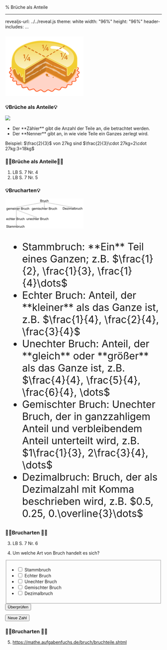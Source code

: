 % Brüche als Anteile

---
revealjs-url: ../../reveal.js
theme: white
width: \"96%\"
height: \"96%\"
header-includes:
    <style>
    .beispiel {
      border:3px;
      border-style:solid;
      border-color:black;
      width:fit-content;
      margin:auto;
    }
    .wichtig {
      border:3px;
      border-style:solid;
      border-color:red;
      width:fit-content;
      margin:auto;
    }
    </style>
...

###
<img src=".\Abbildungen\Torte.svg" style="float:center; max-width:50%">  

### 💡Brüche als Anteile💡
<img src=".\Abbildungen\BrücheAlsAnteile.png" style="float:center;max-width:30%">  
<ul>
<li>Der **Zähler** gibt die Anzahl der Teile an, die betrachtet werden.</li>
<li>Der **Nenner** gibt an, in wie viele Teile ein Ganzes zerlegt wird.</li>
</ul>
Beispiel: $\frac{2}{3}$ von 27kg sind
$\frac{2}{3}\cdot 27kg=2\cdot 27kg:3=18kg$

### 💪🏼Brüche als Anteile💪🏼
1. LB S. 7 Nr. 4
2. LB S. 7 Nr. 5

### 💡Brucharten💡
<img src=".\Abbildungen\Brucharten.png" style="float:center; max-width:50%">  
<font size="6">
<ul>
<li>Stammbruch: **Ein** Teil eines Ganzen; z.B. $\frac{1}{2}, \frac{1}{3}, \frac{1}{4}\dots$</li>
<li>Echter Bruch: Anteil, der **kleiner** als das Ganze ist, z.B. $\frac{1}{4}, \frac{2}{4}, \frac{3}{4}$</li>
<li>Unechter Bruch: Anteil, der **gleich** oder **größer** als das Ganze ist, z.B. $\frac{4}{4}, \frac{5}{4}, \frac{6}{4}, \dots$</li>
<li>Gemischter Bruch: Unechter Bruch, der in ganzzahligem Anteil und verbleibendem Anteil unterteilt wird, z.B. $1\frac{1}{3}, 2\frac{3}{4}, \dots$</li>
<li>Dezimalbruch: Bruch, der als Dezimalzahl mit Komma beschrieben wird, z.B. $0.5, 0.25, 0.\overline{3}\dots$</li>
</ul>
</font>

### 💪🏼Brucharten 💪🏼
3. LB S. 7 Nr. 6  

4. Um welche Art von Bruch handelt es sich?  

<div id="aufgabeBrucharten"></div>
<form>
  <fieldset>
    <ul>
      <li>
        <label>
          <input type="checkbox" name="bruch" id="stammbruch">
          Stammbruch
        </label>
      </li>
      <li>
        <label>
          <input type="checkbox" name="bruch" id="echterBruch">
          Echter Bruch
        </label>
      </li>
      <li>
        <label>
          <input type="checkbox" name="bruch" id="unechterBruch">
          Unechter Bruch
        </label>
      </li>
      <li>
        <label>
          <input type="checkbox" name="bruch" id="gemischterBruch">
          Gemischter Bruch
        </label>
      </li>
      <li>
        <label>
          <input type="checkbox" name="bruch" id="dezimalbruch">
          Dezimalbruch
        </label>
      </li>
    </ul>
  </fieldset>
  <button type="button" id="auswerten">Überprüfen</button>
  <p id="ergebnis"></p>
  <button type="button" id="reset">Neue Zahl</button>
</form>

<script>
  const aufgabeBrucharten = document.getElementById("aufgabeBrucharten");
  const auswertenButton = document.getElementById("auswerten");
  const resetButton = document.getElementById("reset");
  const ergebnis = document.getElementById("ergebnis");
  const stammbruch = document.getElementById("stammbruch");
  const echterBruch = document.getElementById("echterBruch");
  const unechterBruch = document.getElementById("unechterBruch");
  const gemischterBruch = document.getElementById("gemischterBruch");
  const dezimalbruch = document.getElementById("dezimalbruch");
  var rand;
  var nenner;// = Math.floor(Math.random()*100+2);
  var zaehler;// = Math.floor(Math.random()*100+1);
  var koef;
  function resetFunction(){
    ergebnis.innerHTML = "";
    stammbruch.checked = false;
    echterBruch.checked = false;
    unechterBruch.checked = false;
    gemischterBruch.checked = false;
    dezimalbruch.checked = false;
    rand = Math.floor(Math.random()*6);
    switch (rand) {
      case 0:
        nenner = Math.floor(Math.random()*100+2);
        katex.render("\\frac{1}{"+nenner+"}", aufgabeBrucharten, {throwOnError: false});
        break;
      case 1:
        do{
          zaehler = Math.floor(Math.random()*100+2);
          nenner = Math.floor(Math.random()*100+3);
        }while(zaehler>=nenner);
        katex.render("\\frac{"+zaehler+"}{"+nenner+"}", aufgabeBrucharten, {throwOnError: false});
        break;
      case 2:
        do{
          zaehler = Math.floor(Math.random()*100+2);
          nenner = Math.floor(Math.random()*100+1);
        }while(zaehler<nenner);
        katex.render("\\frac{"+zaehler+"}{"+nenner+"}", aufgabeBrucharten, {throwOnError: false});
        break;
      case 3:
        do{
          zaehler = Math.floor(Math.random()*100+1);
          nenner = Math.floor(Math.random()*100+2);
          koef = Math.floor(Math.random()*100+1);
        }while(zaehler>=nenner);
        katex.render(koef+"\\frac{"+zaehler+"}{"+nenner+"}", aufgabeBrucharten, {throwOnError: false});
        break;
      case 4:
        koef = Math.floor(Math.random()*50)*Math.floor(Math.random()*3);
        katex.render(""+koef+"."+Math.floor(Math.random()*100+1), aufgabeBrucharten, {throwOnError: false});
        break;
      case 5:
        koef = Math.floor(Math.random()*50)*Math.floor(Math.random()*3);
        katex.render(""+koef+".\\overline{"+Math.floor(Math.random()*100+1)+"}", aufgabeBrucharten, {throwOnError: false});
        break;
    }
  }
  resetFunction();
  auswertenButton.addEventListener("click", auswertenFunction);
  resetButton.addEventListener("click", resetFunction);
  function auswertenFunction(){
    if(rand==0){
      if(!unechterBruch.checked && !gemischterBruch.checked && !dezimalbruch.checked){
        if(stammbruch.checked && echterBruch.checked){
          ergebnis.innerHTML = "Richtig!";
        }else if(stammbruch.checked || echterBruch.checked){
          ergebnis.innerHTML = "Richtig, aber noch nicht vollständig.";
        }else{
          ergebnis.innerHTML = "Falsch, versuche es weiter oder sieh dir nochmal die Definitionen an.";
        }
      }else{
        ergebnis.innerHTML = "Falsch, versuche es weiter oder sieh dir nochmal die Definitionen an.";
      }
    }
    if(rand==1){
      if(!stammbruch.checked && !unechterBruch.checked && !gemischterBruch.checked && !dezimalbruch.checked){
        if(echterBruch.checked){
          ergebnis.innerHTML = "Richtig!";
        }else{
          ergebnis.innerHTML = "Falsch, versuche es weiter oder sieh dir nochmal die Definitionen an.";
        }
      }else{
        ergebnis.innerHTML = "Falsch, versuche es weiter oder sieh dir nochmal die Definitionen an.";
      }
    }
    if(rand==2){
      if(!stammbruch.checked && !echterBruch.checked && !gemischterBruch.checked && !dezimalbruch.checked){
        if(unechterBruch.checked){
          ergebnis.innerHTML = "Richtig!";
        }else{
          ergebnis.innerHTML = "Falsch, versuche es weiter oder sieh dir nochmal die Definitionen an.";
        }
      }else{
        ergebnis.innerHTML = "Falsch, versuche es weiter oder sieh dir nochmal die Definitionen an.";
      }
    }
    if(rand==3){
      if(!stammbruch.checked && !echterBruch.checked && !dezimalbruch.checked && !unechterBruch.checked){
        if(gemischterBruch.checked){
          ergebnis.innerHTML = "Richtig!";
        }else{
          ergebnis.innerHTML = "Falsch, versuche es weiter oder sieh dir nochmal die Definitionen an.";
        }
      }else{
        ergebnis.innerHTML = "Falsch, versuche es weiter oder sieh dir nochmal die Definitionen an.";
      }
    }
    if(rand==4 || rand==5){
      if(koef == 0){
        if(!stammbruch.checked && !unechterBruch.checked && !gemischterBruch.checked&& !echterBruch.checked){
          if(dezimalbruch.checked){
            ergebnis.innerHTML = "Richtig!";
          }else{
            ergebnis.innerHTML = "Falsch, versuche es weiter oder sieh dir nochmal die Definitionen an.";
          }
        }else{
          ergebnis.innerHTML = "Falsch, versuche es weiter oder sieh dir nochmal die Definitionen an.";
        }
      }else{
        if(!stammbruch.checked && !echterBruch.checked && !gemischterBruch.checked && !unechterBruch.checked){
          if(dezimalbruch.checked){
            ergebnis.innerHTML = "Richtig!";
          }else{
            ergebnis.innerHTML = "Falsch, versuche es weiter oder sieh dir nochmal die Definitionen an.";
          }
        }else{
          ergebnis.innerHTML = "Falsch, versuche es weiter oder sieh dir nochmal die Definitionen an.";
        }
      }
    }
  }
</script>

### 💪🏼Brucharten 💪🏼
5. <https://mathe.aufgabenfuchs.de/bruch/bruchteile.shtml>
